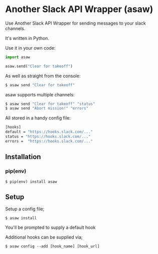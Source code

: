 # Another Slack API Wrapper (asaw)

Use Another Slack API Wrapper for sending messages to your slack channels.

It's written in Python.

Use it in your own code:

```python
import asaw

asaw.send("Clear for takeoff")
```

As well as straight from the console:
```bash
$ asaw send "Clear for takeoff"
```

asaw supports multiple channels:

```bash
$ asaw send "Clear for takeoff" "status"
$ asaw send "Abort mission!" "errors"
```

All stored in a handy config file:

```bash
[hooks]
default = "https://hooks.slack.com/..."
status = "https://hooks.slack.com/..."
errors =  "https://hooks.slack.com/..."
```

## Installation

### pip(env)

`$ pip(env) install asaw`

## Setup

Setup a config file;

`$ asaw install`

You'll be prompted to supply a default hook

Additional hooks can be supplied via;

`$ asaw config --add [hook_name] [hook_url]` 
